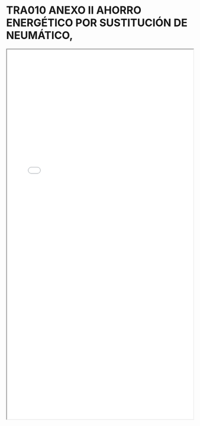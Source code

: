 # TRA010 ANEXO II AHORRO ENERGÉTICO POR SUSTITUCIÓN DE NEUMÁTICO,

<iframe src="../TRA010 ANEXO II AHORRO ENERGÉTICO POR SUSTITUCIÓN DE NEUMÁTICO,.pdf" width="100%" height="1000px"></iframe>
